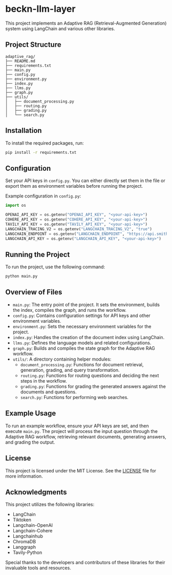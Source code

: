 
# beckn-llm-layer

This project implements an Adaptive RAG (Retrieval-Augmented Generation) system using LangChain and various other libraries.

## Project Structure

```
adaptive_rag/
├── README.md
├── requirements.txt
├── main.py
├── config.py
├── environment.py
├── index.py
├── llms.py
├── graph.py
├── utils/
│   ├── document_processing.py
│   ├── routing.py
│   ├── grading.py
│   └── search.py
```

## Installation

To install the required packages, run:

```bash
pip install -r requirements.txt
```

## Configuration

Set your API keys in `config.py`. You can either directly set them in the file or export them as environment variables before running the project.

Example configuration in `config.py`:

```python
import os

OPENAI_API_KEY = os.getenv("OPENAI_API_KEY", "<your-api-key>")
COHERE_API_KEY = os.getenv("COHERE_API_KEY", "<your-api-key>")
TAVILY_API_KEY = os.getenv("TAVILY_API_KEY", "<your-api-key>")
LANGCHAIN_TRACING_V2 = os.getenv("LANGCHAIN_TRACING_V2", "true")
LANGCHAIN_ENDPOINT = os.getenv("LANGCHAIN_ENDPOINT", "https://api.smith.langchain.com")
LANGCHAIN_API_KEY = os.getenv("LANGCHAIN_API_KEY", "<your-api-key>")
```

## Running the Project

To run the project, use the following command:

```bash
python main.py
```

## Overview of Files

- `main.py`: The entry point of the project. It sets the environment, builds the index, compiles the graph, and runs the workflow.
- `config.py`: Contains configuration settings for API keys and other environment variables.
- `environment.py`: Sets the necessary environment variables for the project.
- `index.py`: Handles the creation of the document index using LangChain.
- `llms.py`: Defines the language models and related configurations.
- `graph.py`: Builds and compiles the state graph for the Adaptive RAG workflow.
- `utils/`: A directory containing helper modules:
  - `document_processing.py`: Functions for document retrieval, generation, grading, and query transformation.
  - `routing.py`: Functions for routing questions and deciding the next steps in the workflow.
  - `grading.py`: Functions for grading the generated answers against the documents and questions.
  - `search.py`: Functions for performing web searches.

## Example Usage

To run an example workflow, ensure your API keys are set, and then execute `main.py`. The project will process the input question through the Adaptive RAG workflow, retrieving relevant documents, generating answers, and grading the output.

## License

This project is licensed under the MIT License. See the [LICENSE](LICENSE) file for more information.

## Acknowledgments

This project utilizes the following libraries:
- LangChain
- Tiktoken
- Langchain-OpenAI
- Langchain-Cohere
- Langchainhub
- ChromaDB
- Langgraph
- Tavily-Python

Special thanks to the developers and contributors of these libraries for their invaluable tools and resources.
